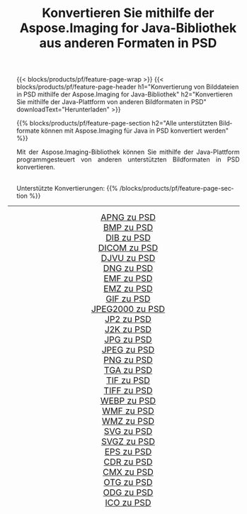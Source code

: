 ﻿---
title: Konvertieren Sie mithilfe der Aspose.Imaging for Java-Bibliothek aus anderen Formaten in PSD 
weight: 3920
url: /de/java/conversion/to/psd 
lang: de
langdirlevel: 2
locales: zh-hans,ja,it,ru,de,es,fr,nl,id,lt,pl,pt,vi,tr,ko,zh-hant,ar,hi,th,sv,cs,uk,he
description: Mit Aspose.Imaging können Sie mithilfe von Java aus anderen Formaten in PSD konvertieren
---

{{< blocks/products/pf/feature-page-wrap >}}
{{< blocks/products/pf/feature-page-header h1="Konvertierung von Bilddateien in PSD mithilfe der Aspose.Imaging for Java-Bibliothek" h2="Konvertieren Sie mithilfe der Java-Plattform von anderen Bildformaten in PSD" downloadText="Herunterladen" >}}


{{% blocks/products/pf/feature-page-section  h2="Alle unterstützten Bildformate können mit Aspose.Imaging für Java in PSD konvertiert werden" %}}
<p align=justify>Mit der Aspose.Imaging-Bibliothek können Sie mithilfe der Java-Plattform programmgesteuert von anderen unterstützten Bildformaten in PSD konvertieren.</p>
<br/>
Unterstützte Konvertierungen:
{{% /blocks/products/pf/feature-page-section %}}
<div class="container-fluid productfamilypage bg-gray">
    <div class="convertypes bg-gray agp-content section">
        <div class="container">
		<hr style="margin-left:-20px;"/>
		<div class="row other-converters" style="gap: 10px;font-size: 19px;text-align:center;">
		    <div class='col-md-2 other-converter remove-lp remove-rp'><a href="/imaging/de/java/conversion/apng-to-psd" style="padding:15px;">APNG zu PSD</a></div>
<div class='col-md-2 other-converter remove-lp remove-rp'><a href="/imaging/de/java/conversion/bmp-to-psd" style="padding:15px;">BMP zu PSD</a></div>
<div class='col-md-2 other-converter remove-lp remove-rp'><a href="/imaging/de/java/conversion/dib-to-psd" style="padding:15px;">DIB zu PSD</a></div>
<div class='col-md-2 other-converter remove-lp remove-rp'><a href="/imaging/de/java/conversion/dicom-to-psd" style="padding:15px;">DICOM zu PSD</a></div>
<div class='col-md-2 other-converter remove-lp remove-rp'><a href="/imaging/de/java/conversion/djvu-to-psd" style="padding:15px;">DJVU zu PSD</a></div>
<div class='col-md-2 other-converter remove-lp remove-rp'><a href="/imaging/de/java/conversion/dng-to-psd" style="padding:15px;">DNG zu PSD</a></div>
<div class='col-md-2 other-converter remove-lp remove-rp'><a href="/imaging/de/java/conversion/emf-to-psd" style="padding:15px;">EMF zu PSD</a></div>
<div class='col-md-2 other-converter remove-lp remove-rp'><a href="/imaging/de/java/conversion/emz-to-psd" style="padding:15px;">EMZ zu PSD</a></div>
<div class='col-md-2 other-converter remove-lp remove-rp'><a href="/imaging/de/java/conversion/gif-to-psd" style="padding:15px;">GIF zu PSD</a></div>
<div class='col-md-2 other-converter remove-lp remove-rp'><a href="/imaging/de/java/conversion/jpeg2000-to-psd" style="padding:15px;">JPEG2000 zu PSD</a></div>
<div class='col-md-2 other-converter remove-lp remove-rp'><a href="/imaging/de/java/conversion/jp2-to-psd" style="padding:15px;">JP2 zu PSD</a></div>
<div class='col-md-2 other-converter remove-lp remove-rp'><a href="/imaging/de/java/conversion/j2k-to-psd" style="padding:15px;">J2K zu PSD</a></div>
<div class='col-md-2 other-converter remove-lp remove-rp'><a href="/imaging/de/java/conversion/jpg-to-psd" style="padding:15px;">JPG zu PSD</a></div>
<div class='col-md-2 other-converter remove-lp remove-rp'><a href="/imaging/de/java/conversion/jpeg-to-psd" style="padding:15px;">JPEG zu PSD</a></div>
<div class='col-md-2 other-converter remove-lp remove-rp'><a href="/imaging/de/java/conversion/png-to-psd" style="padding:15px;">PNG zu PSD</a></div>
<div class='col-md-2 other-converter remove-lp remove-rp'><a href="/imaging/de/java/conversion/tga-to-psd" style="padding:15px;">TGA zu PSD</a></div>
<div class='col-md-2 other-converter remove-lp remove-rp'><a href="/imaging/de/java/conversion/tif-to-psd" style="padding:15px;">TIF zu PSD</a></div>
<div class='col-md-2 other-converter remove-lp remove-rp'><a href="/imaging/de/java/conversion/tiff-to-psd" style="padding:15px;">TIFF zu PSD</a></div>
<div class='col-md-2 other-converter remove-lp remove-rp'><a href="/imaging/de/java/conversion/webp-to-psd" style="padding:15px;">WEBP zu PSD</a></div>
<div class='col-md-2 other-converter remove-lp remove-rp'><a href="/imaging/de/java/conversion/wmf-to-psd" style="padding:15px;">WMF zu PSD</a></div>
<div class='col-md-2 other-converter remove-lp remove-rp'><a href="/imaging/de/java/conversion/wmz-to-psd" style="padding:15px;">WMZ zu PSD</a></div>
<div class='col-md-2 other-converter remove-lp remove-rp'><a href="/imaging/de/java/conversion/svg-to-psd" style="padding:15px;">SVG zu PSD</a></div>
<div class='col-md-2 other-converter remove-lp remove-rp'><a href="/imaging/de/java/conversion/svgz-to-psd" style="padding:15px;">SVGZ zu PSD</a></div>
<div class='col-md-2 other-converter remove-lp remove-rp'><a href="/imaging/de/java/conversion/eps-to-psd" style="padding:15px;">EPS zu PSD</a></div>
<div class='col-md-2 other-converter remove-lp remove-rp'><a href="/imaging/de/java/conversion/cdr-to-psd" style="padding:15px;">CDR zu PSD</a></div>
<div class='col-md-2 other-converter remove-lp remove-rp'><a href="/imaging/de/java/conversion/cmx-to-psd" style="padding:15px;">CMX zu PSD</a></div>
<div class='col-md-2 other-converter remove-lp remove-rp'><a href="/imaging/de/java/conversion/otg-to-psd" style="padding:15px;">OTG zu PSD</a></div>
<div class='col-md-2 other-converter remove-lp remove-rp'><a href="/imaging/de/java/conversion/odg-to-psd" style="padding:15px;">ODG zu PSD</a></div>
<div class='col-md-2 other-converter remove-lp remove-rp'><a href="/imaging/de/java/conversion/ico-to-psd" style="padding:15px;">ICO zu PSD</a></div>
                </div>
        </div>
    </div>
</div>
<br/>

